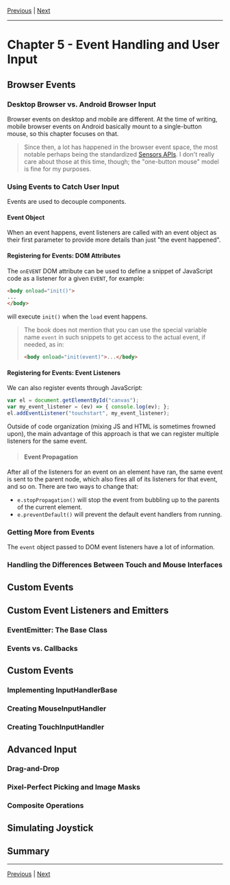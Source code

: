 [Previous](./Chapter4.md) | [Next](./Chapter6.md)

<hr>

# Chapter 5 - Event Handling and User Input

## Browser Events

### Desktop Browser vs. Android Browser Input

Browser events on desktop and mobile are different. At the time of writing,
mobile browser events on Android basically mount to a single-button mouse, so
this chapter focuses on that.

> Since then, a lot has happened in the browser event space, the most notable
> perhaps being the standardized [Sensors APIs][0]. I don't really care about
> those at this time, though; the "one-button mouse" model is fine for my
> purposes.

[0]: https://developer.mozilla.org/en-US/docs/Web/API/Sensor_APIs

### Using Events to Catch User Input

Events are used to decouple components.

#### Event Object

When an event happens, event listeners are called with an event object as their
first parameter to provide more details than just "the event happened".

#### Registering for Events: DOM Attributes

The `onEVENT` DOM attribute can be used to define a snippet of JavaScript code
as a listener for a given `EVENT`, for example:

```html
<body onload="init()">
...
</body>
```

will execute `init()` when the `load` event happens.

> The book does not mention that you can use the special variable name `event`
> in such snippets to get access to the actual event, if needed, as in:
> ```html
> <body onload="init(event)">...</body>
> ```

#### Registering for Events: Event Listeners

We can also register events through JavaScript:

```javascript
var el = document.getElementById("canvas");
var my_event_listener = (ev) => { console.log(ev); };
el.addEventListener("touchstart", my_event_listener);
```

Outside of code organization (mixing JS and HTML is sometimes frowned upon),
the main advantage of this approach is that we can register multiple listeners
for the same event.

> #### Event Propagation

After all of the listeners for an event on an element have ran, the same event
is sent to the parent node, which also fires all of its listeners for that
event, and so on. There are two ways to change that:

- `e.stopPropagation()` will stop the event from bubbling up to the parents of
  the current element.
- `e.preventDefault()` will prevent the default event handlers from running.

### Getting More from Events

The `event` object passed to DOM event listeners have a lot of information.

### Handling the Differences Between Touch and Mouse Interfaces

## Custom Events

## Custom Event Listeners and Emitters

### EventEmitter: The Base Class

### Events vs. Callbacks

## Custom Events

### Implementing InputHandlerBase

### Creating MouseInputHandler

### Creating TouchInputHandler

## Advanced Input

### Drag-and-Drop

### Pixel-Perfect Picking and Image Masks

### Composite Operations

## Simulating Joystick

## Summary

<hr>

[Previous](./Chapter4.md) | [Next](./Chapter6.md)
